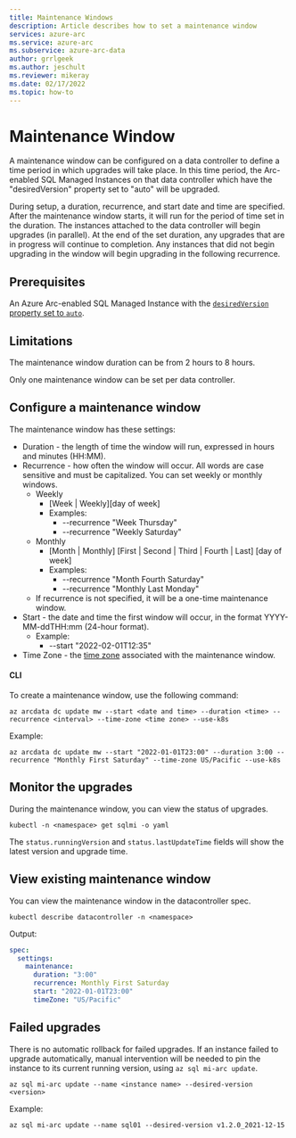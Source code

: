 ```yaml
---
title: Maintenance Windows
description: Article describes how to set a maintenance window
services: azure-arc
ms.service: azure-arc
ms.subservice: azure-arc-data
author: grrlgeek
ms.author: jeschult
ms.reviewer: mikeray
ms.date: 02/17/2022
ms.topic: how-to
---
```


# Maintenance Window

A maintenance window can be configured on a data controller to define a time period in which upgrades will take place. In this time period, the Arc-enabled SQL Managed Instances on that data controller which have the "desiredVersion" property set to "auto" will be upgraded.

During setup, a duration, recurrence, and start date and time are specified. After the maintenance window starts, it will run for the period of time set in the duration. The instances attached to the data controller will begin upgrades (in parallel). At the end of the set duration, any upgrades that are in progress will continue to completion. Any instances that did not begin upgrading in the window will begin upgrading in the following recurrence.

## Prerequisites

An Azure Arc-enabled SQL Managed Instance with the [`desiredVersion` property set to `auto`](upgrade-sql-managed-instance-auto.md).

## Limitations

The maintenance window duration can be from 2 hours to 8 hours.

Only one maintenance window can be set per data controller.

## Configure a maintenance window

The maintenance window has these settings:
- Duration - the length of time the window will run, expressed in hours and minutes (HH:MM).
- Recurrence - how often the window will occur. All words are case sensitive and must be capitalized. You can set weekly or monthly windows.
    - Weekly
        - [Week | Weekly][day of week]
        - Examples:
            - --recurrence  "Week Thursday"
            - --recurrence "Weekly Saturday"
	- Monthly
		- [Month | Monthly] [First | Second | Third | Fourth | Last] [day of week]
		- Examples:
			- --recurrence "Month Fourth Saturday"
			- --recurrence "Monthly Last Monday"
	- If recurrence is not specified, it will be a one-time maintenance window.
- Start - the date and time the first window will occur, in the format YYYY-MM-ddTHH:mm (24-hour format).
	- Example:
		- --start "2022-02-01T12:35"
- Time Zone - the [time zone](https://en.wikipedia.org/wiki/List_of_tz_database_time_zones) associated with the maintenance window.

#### CLI

To create a maintenance window, use the following command:

```cli
az arcdata dc update mw --start <date and time> --duration <time> --recurrence <interval> --time-zone <time zone> --use-k8s 
```

Example:

```cli
az arcdata dc update mw --start "2022-01-01T23:00" --duration 3:00 --recurrence "Monthly First Saturday" --time-zone US/Pacific --use-k8s
```

## Monitor the upgrades

During the maintenance window, you can view the status of upgrades.

```kubectl
kubectl -n <namespace> get sqlmi -o yaml 
```

The ```status.runningVersion``` and ```status.lastUpdateTime``` fields will show the latest version and upgrade time.

## View existing maintenance window

You can view the maintenance window in the datacontroller spec. 

```kubectl
kubectl describe datacontroller -n <namespace>
```

Output:

```yaml
spec:
  settings:
    maintenance:
      duration: "3:00"
      recurrence: Monthly First Saturday
      start: "2022-01-01T23:00"
      timeZone: "US/Pacific"
```

## Failed upgrades

There is no automatic rollback for failed upgrades. If an instance failed to upgrade automatically, manual intervention will be needed to pin the instance to its current running version, using ```az sql mi-arc update```. 

```cli
az sql mi-arc update --name <instance name> --desired-version <version> 
```

Example:
```cli
az sql mi-arc update --name sql01 --desired-version v1.2.0_2021-12-15
```
